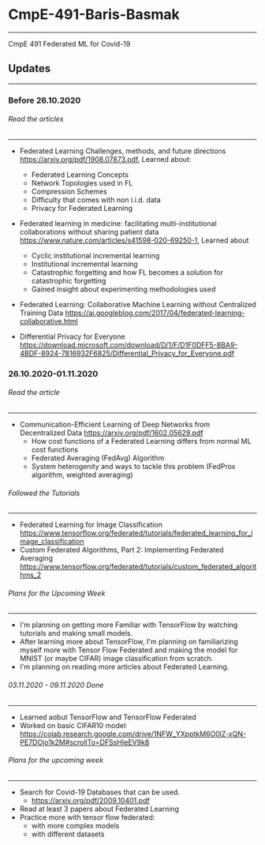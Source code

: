 # CmpE-491-Baris-Basmak
------------------------
CmpE 491 Federated ML for Covid-19

## Updates
---------------
### Before 26.10.2020

###### Read the articles 
-----------------
* Federated Learning Challenges, methods, and future directions https://arxiv.org/pdf/1908.07873.pdf, Learned about: 
  * Federated Learning Concepts
  * Network Topologies used in FL
  * Compression Schemes
  * Difficulty that comes with non i.i.d. data
  * Privacy for Federated Learning
  
* Federated learning in medicine: facilitating multi-institutional collaborations without sharing patient data https://www.nature.com/articles/s41598-020-69250-1, Learned about
  * Cyclic institutional incremental learning
  * Institutional incremental learning
  * Catastrophic forgetting and how FL becomes a solution for catastrophic forgetting
  * Gained insight about experimenting methodologies used
* Federated Learning: Collaborative Machine Learning without Centralized Training Data https://ai.googleblog.com/2017/04/federated-learning-collaborative.html
* Differential Privacy for Everyone https://download.microsoft.com/download/D/1/F/D1F0DFF5-8BA9-4BDF-8924-7816932F6825/Differential_Privacy_for_Everyone.pdf

### 26.10.2020-01.11.2020

###### Read the article
-------------
* Communication-Efficient Learning of Deep Networks from Decentralized Data https://arxiv.org/pdf/1602.05629.pdf
  * How cost functions of a Federated Learning differs from normal ML cost functions
  * Federated Averaging (FedAvg) Algorithm 
  * System heterogenity and ways to tackle this problem (FedProx algorithm, weighted averaging) 
###### Followed the Tutorials
--------------
* Federated Learning for Image Classification https://www.tensorflow.org/federated/tutorials/federated_learning_for_image_classification
* Custom Federated Algorithms, Part 2: Implementing Federated Averaging https://www.tensorflow.org/federated/tutorials/custom_federated_algorithms_2

###### Plans for the Upcoming Week
----------------

* I'm planning on getting more Familiar with TensorFlow by watching tutorials and making small models.
* After learning more about TensorFlow, I'm planning on familiarizing myself more with Tensor Flow Federated and making the model for MNIST (or maybe CIFAR) image classification from scratch.
* I'm planning on reading more articles about Federated Learning.
###### 03.11.2020 - 09.11.2020 Done
----------------
* Learned aobut TensorFlow and TensorFlow Federated
* Worked on basic CIFAR10 model: https://colab.research.google.com/drive/1NFW_YXpptkM6O0lZ-xQN-PE7DOjo1k2M#scrollTo=DFSsHIeEV9k8

###### Plans for the upcoming week
-------------------
* Search for Covid-19 Databases that can be used. 
  * https://arxiv.org/pdf/2009.10401.pdf
* Read at least 3 papers about Federated Learning
* Practice more with tensor flow federated:  
  * with more complex models
  * with different datasets

